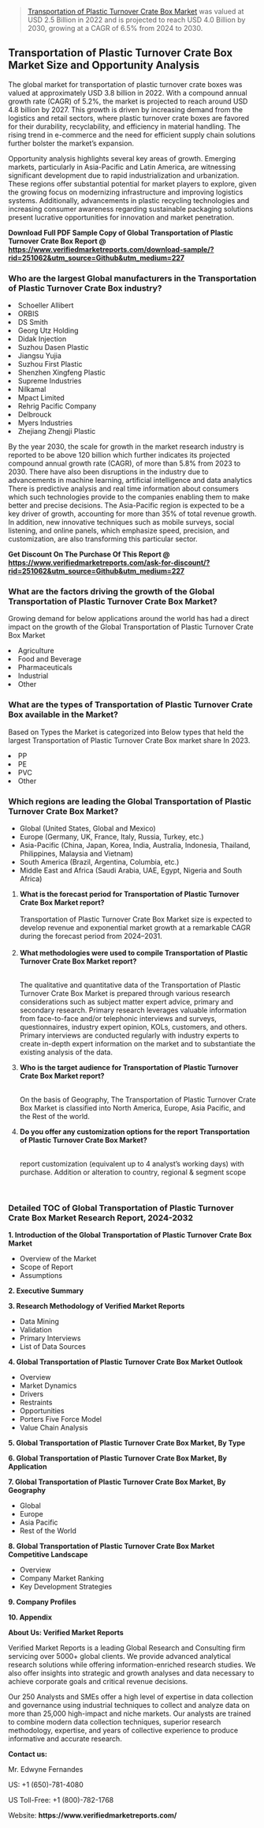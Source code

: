 <blockquote><p><p><a href="https://www.verifiedmarketreports.com/download-sample/?rid=251062&utm_source=Github&utm_medium=227" target="_blank">Transportation of Plastic Turnover Crate Box Market</a> was valued at USD 2.5 Billion in 2022 and is projected to reach USD 4.0 Billion by 2030, growing at a CAGR of 6.5% from 2024 to 2030.</p></blockquote><p><h2>Transportation of Plastic Turnover Crate Box Market Size and Opportunity Analysis</h2> <p>The global market for transportation of plastic turnover crate boxes was valued at approximately USD 3.8 billion in 2022. With a compound annual growth rate (CAGR) of 5.2%, the market is projected to reach around USD 4.8 billion by 2027. This growth is driven by increasing demand from the logistics and retail sectors, where plastic turnover crate boxes are favored for their durability, recyclability, and efficiency in material handling. The rising trend in e-commerce and the need for efficient supply chain solutions further bolster the market’s expansion.</p> <p>Opportunity analysis highlights several key areas of growth. Emerging markets, particularly in Asia-Pacific and Latin America, are witnessing significant development due to rapid industrialization and urbanization. These regions offer substantial potential for market players to explore, given the growing focus on modernizing infrastructure and improving logistics systems. Additionally, advancements in plastic recycling technologies and increasing consumer awareness regarding sustainable packaging solutions present lucrative opportunities for innovation and market penetration.</p> </p><p class=""><strong>Download Full PDF Sample Copy of Global Transportation of Plastic Turnover Crate Box Report @ <a href="https://www.verifiedmarketreports.com/download-sample/?rid=251062&amp;utm_source=Github&amp;utm_medium=227" target="_blank">https://www.verifiedmarketreports.com/download-sample/?rid=251062&amp;utm_source=Github&amp;utm_medium=227</a></strong></p><h3 id="" class="">Who are the largest Global manufacturers in the Transportation of Plastic Turnover Crate Box industry?</h3><p><li>Schoeller Allibert</li><li> ORBIS</li><li> DS Smith</li><li> Georg Utz Holding</li><li> Didak Injection</li><li> Suzhou Dasen Plastic</li><li> Jiangsu Yujia</li><li> Suzhou First Plastic</li><li> Shenzhen Xingfeng Plastic</li><li> Supreme Industries</li><li> Nilkamal</li><li> Mpact Limited</li><li> Rehrig Pacific Company</li><li> Delbrouck</li><li> Myers Industries</li><li> Zhejiang Zhengji Plastic</li></p><div class=""><div class="" dir="" data-message-author-role="" data-message-id="" data-message-model-slug=""><div class=""><div class=""><div class=""><div class="" dir="" data-message-author-role="" data-message-id="" data-message-model-slug=""><div class=""><div class=""><p>By the year 2030, the scale for growth in the market research industry is reported to be above 120 billion which further indicates its projected compound annual growth rate (CAGR), of more than 5.8% from 2023 to 2030. There have also been disruptions in the industry due to advancements in machine learning, artificial intelligence and data analytics There is predictive analysis and real time information about consumers which such technologies provide to the companies enabling them to make better and precise decisions. The Asia-Pacific region is expected to be a key driver of growth, accounting for more than 35% of total revenue growth. In addition, new innovative techniques such as mobile surveys, social listening, and online panels, which emphasize speed, precision, and customization, are also transforming this particular sector.</p><p><strong>Get Discount On The Purchase Of This Report @&nbsp; <a href="https://www.verifiedmarketreports.com/ask-for-discount/?rid=251062&amp;utm_source=Github&amp;utm_medium=227" target="_blank">https://www.verifiedmarketreports.com/ask-for-discount/?rid=251062&amp;utm_source=Github&amp;utm_medium=227</a></strong></p></div></div></div></div></div></div></div></div><h3 id="" class="">What are the factors driving the growth of the Global Transportation of Plastic Turnover Crate Box Market?</h3><p id="" class="">Growing demand for below applications around the world has had a direct impact on the growth of the Global Transportation of Plastic Turnover Crate Box Market</p><p id="" class=""><li>Agriculture</li><li> Food and Beverage</li><li> Pharmaceuticals</li><li> Industrial</li><li> Other</li></p><h3 id="" class="">What are the types of Transportation of Plastic Turnover Crate Box available in the Market?</h3><p id="" class="">Based on Types the Market is categorized into Below types that held the largest Transportation of Plastic Turnover Crate Box market share In 2023.</p><p id="" class=""><li>PP</li><li> PE</li><li> PVC</li><li> Other</li></p><h3 id="" class="">Which regions are leading the Global Transportation of Plastic Turnover Crate Box Market?</h3><ul><li>Global (United States, Global and Mexico)</li><li>Europe (Germany, UK, France, Italy, Russia, Turkey, etc.)</li><li>Asia-Pacific (China, Japan, Korea, India, Australia, Indonesia, Thailand, Philippines, Malaysia and Vietnam)</li><li>South America (Brazil, Argentina, Columbia, etc.)</li><li>Middle East and Africa (Saudi Arabia, UAE, Egypt, Nigeria and South Africa)</li></ul><p><ol><li><strong>What is the forecast period for Transportation of Plastic Turnover Crate Box Market report?<br /></strong><br /><span data-sheets-root="1" data-sheets-value="{&quot;1&quot;:2,&quot;2&quot;:&quot;XXXX size is expected to develop revenue and exponential market growth at a remarkable CAGR during the forecast period from 2024&ndash;2030.&quot;}" data-sheets-userformat="{&quot;2&quot;:12674,&quot;4&quot;:{&quot;1&quot;:2,&quot;2&quot;:16776960},&quot;10&quot;:2,&quot;11&quot;:0,&quot;15&quot;:&quot;Arial&quot;,&quot;16&quot;:12}">Transportation of Plastic Turnover Crate Box Market size is expected to develop revenue and exponential market growth at a remarkable CAGR during the forecast period from 2024&ndash;2031.</span><br /><br /></li><li><strong>What methodologies were used to compile Transportation of Plastic Turnover Crate Box Market report?<br /><br /></strong><p>The qualitative and quantitative data of the&nbsp;Transportation of Plastic Turnover Crate Box Market is prepared through various research considerations such as subject matter expert advice, primary and secondary research. Primary research leverages valuable information from face-to-face and/or telephonic interviews and surveys, questionnaires, industry expert opinion, KOLs, customers, and others. Primary interviews are conducted regularly with industry experts to create in-depth expert information on the market and to substantiate the existing analysis of the data.&nbsp;</p></li><li><strong>Who is the target audience for Transportation of Plastic Turnover Crate Box Market report?<br /><br /></strong><p>On the basis of Geography, The&nbsp;Transportation of Plastic Turnover Crate Box Market is classified into North America, Europe, Asia Pacific, and the Rest of the world.</p></li><li><strong>Do you offer any customization options for the report Transportation of Plastic Turnover Crate Box Market?<br /><br /></strong><p>report customization (equivalent up to 4 analyst&rsquo;s working days) with purchase. Addition or alteration to country, regional &amp; segment scope</p><p>&nbsp;</p></li></ol></p><h3 id="" class="">Detailed TOC of Global Transportation of Plastic Turnover Crate Box Market Research Report, 2024-2032</h3><p id="" class=""><strong>1. Introduction of the Global Transportation of Plastic Turnover Crate Box Market</strong></p><ul><li>Overview of the Market</li><li>Scope of Report</li><li>Assumptions</li></ul><p id="" class=""><strong>2. Executive Summary</strong></p><p id="" class=""><strong>3. Research Methodology of&nbsp;Verified Market Reports</strong></p><ul><li>Data Mining</li><li>Validation</li><li>Primary Interviews</li><li>List of Data Sources</li></ul><p id="" class=""><strong>4. Global Transportation of Plastic Turnover Crate Box Market Outlook</strong></p><ul><li>Overview</li><li>Market Dynamics</li><li>Drivers</li><li>Restraints</li><li>Opportunities</li><li>Porters Five Force Model</li><li>Value Chain Analysis</li></ul><p id="" class=""><strong>5. Global Transportation of Plastic Turnover Crate Box Market, By&nbsp;Type</strong></p><p id="" class=""><strong>6. Global Transportation of Plastic Turnover Crate Box Market, By Application</strong></p><p id="" class=""><strong>7. Global Transportation of Plastic Turnover Crate Box Market, By Geography</strong></p><ul><li>Global</li><li>Europe</li><li>Asia Pacific</li><li>Rest of the World</li></ul><p id="" class=""><strong>8. Global Transportation of Plastic Turnover Crate Box Market Competitive Landscape</strong></p><ul><li>Overview</li><li>Company Market Ranking</li><li>Key Development Strategies</li></ul><p id="" class=""><strong>9. Company Profiles</strong></p><p id="" class=""><strong>10. Appendix</strong></p><p id="" class=""><strong>About Us: Verified Market Reports</strong></p><p id="" class="">Verified Market Reports is a leading Global Research and Consulting firm servicing over 5000+ global clients. We provide advanced analytical research solutions while offering information-enriched research studies. We also offer insights into strategic and growth analyses and data necessary to achieve corporate goals and critical revenue decisions.</p><p id="" class="">Our 250 Analysts and SMEs offer a high level of expertise in data collection and governance using industrial techniques to collect and analyze data on more than 25,000 high-impact and niche markets. Our analysts are trained to combine modern data collection techniques, superior research methodology, expertise, and years of collective experience to produce informative and accurate research.</p><p id="" class=""><strong>Contact us:</strong></p><p id="" class="">Mr. Edwyne Fernandes</p><p id="" class="">US: +1 (650)-781-4080</p><p id="" class="">US Toll-Free: +1 (800)-782-1768</p><p id="" class="">Website: <a target="" data-test-app-aware-link=""><strong>https://www.verifiedmarketreports.com/</strong></a></p>
